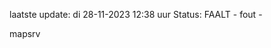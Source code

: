 laatste update: 
di 28-11-2023 12:38   uur 
Status: FAALT - fout - 
<div class="service R">mapsrv</div>